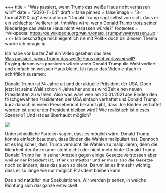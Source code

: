 +++
title = "Was passiert, wenn Trump das weiße Haus nicht verlassen will?"
date = "2020-11-04"
draft = false
pinned = false
image = "3-format2020.jpg"
description = "Donald Trump sagt selbst von sich, dass er ein schlechter Verlierer ist. \n\nWas wäre, wenn Donald Trump trotz seiner Niederlage das weisse Haus nicht verlassen würde?"
footnotes = "Wikipedia: https://de.wikipedia.org/wiki/Donald_Trump\n\nMrWissen2Go:"
+++
Ich beschäftige mich eigentlich nie mit Politik doch bei diesem Thema wurde ich neugierig.

Ich habe vor kurzer Zeit ein Video gesehen das hies\
[Was passiert, wenn Trump das weiße Haus nicht verlassen will? ](https://youtu.be/EtL5-VJBjx0)\
Es ging darum was passieren würde wenn Donald Trump die Wahl verliert und einfach im weissen Haus bleibt. Ich fasse das Video einfach in schriftlich zusamen:

Donald Trump ist 74 Jahre alt und der aktuelle Präsident der USA. Doch jetzt ist seine Wahl schon 4 Jahre her und es wird Zeit einen neuen Präsidenten zu wählen. Also was wäre wen am 20.01.2021 Joe Binden den frischgewählten Präsidenten der USA einfach verhaftet und Donald Trump kurz danach in einem Pressebericht bekannt gibt, dass Joe Binden verhaftet worden ist und er der President bleiben wird? Wie realistisch ist dieses Szenario? Und ist das überhaubt möglich? 



![](praesi-1-.jpg)

Unterschiedliche Parteien sagen, dass es möglich wäre. Donald Trump könnte einfach beaupten, dass Binden die Wahlen malipuliert hat. Dennoch ist es logischer, dass Trump versucht die Wahlen zu malipulieren, denn die Mehrheit der Amerikaner steht nicht oder nicht mehr hinter Donald Trump. Donald Trump hat in seiner Amzteit gegen einige Gesetze verstossen aber weil er der Präsident ist, ist er unantastbar und er muss also die Gesetze noch so ändern, dass das auch so bleibt. Darum ist es ihm sehr wichtig, dass er so lange wie nur möglich Präsident bleiben kann.

Das sind natürlich nur Spekulationen. Wir werden ja sehen, in welche Richtung sich das ganze entwickelt.